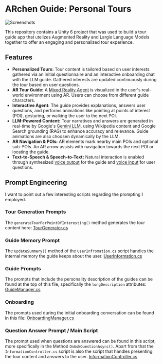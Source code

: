# ARchen Guide: Personal Tours

![Screenshots](https://github.com/user-attachments/assets/226d9f8e-caa9-486b-8300-d9b4d1dd2283)

This repository contains a Unity 6 project that was used to build a tour guide app that utelizes Augmented Reality and Largle Language Models together to offer an engaging and personalized tour experience.

## Features
* **Personalized Tours:** Tour content is tailored based on user interests gathered via an initial questionnaire and an interactive onboarding chat with the LLM guide. Gathered interests are updated continuously during the tour based on user questions.
* **AR Tour Guide:** A [Mixed Reality Agent](https://github.com/rwth-acis/Virtual-Agents-Framework) is visualized in the user's real-world environment using AR. Users can choose from different guide characters.
* **Interactive Agent:** The guide provides explanations, answers user questions, and performs animations like pointing at points of interest (POI), gesturing, or walking the user to the next POI.
* **LLM-Powered Content:** Tour narratives and answers are generated in real-time by Google's [Gemini LLM](https://deepmind.google/technologies/gemini/), using Wikipedia content and Google Search grounding (RAG) to enhance accuracy and relevance. Guide animations are also choosen dynamically by the LLM.
* **AR Navigation & POIs:** AR elements mark nearby main POIs and optional sub-POIs. An AR arrow assists with navigation towards the next POI or locating the guide.
* **Text-to-Speech & Speech-to-Text:** Natural interaction is enabled through synthesized [voice output](https://cloud.google.com/text-to-speech) for the guide and [voice input](https://github.com/yasirkula/UnitySpeechToText) for user questions.


## Prompt Engineering 
I want to point out a few interesting scripts regarding the prompting I employed.

### Tour Generation Prompts
The ``generateTourForPointOfInteresting()`` method generates the tour content here:
[TourGenerator.cs](https://github.com/rwth-acis/LLM-AR-Tour-Guide/blob/main/Assets/Scripts/TourGeneration/TourGenerator.cs)

### Guide Memory Prompt
The ``UpdateSummery()`` method of the ``UserInfromation.cs`` script handles the internal memory the guide keeps about the user.
[UserInformation.cs](https://github.com/rwth-acis/LLM-AR-Tour-Guide/blob/main/Assets/Scripts/UserInformation.cs)

### Guide Prompts
The prompts that include the personality description of the guides can be found at the top of this file, specifically the ``longDescription`` attributes:
[GuideManager.cs](https://github.com/rwth-acis/LLM-AR-Tour-Guide/blob/main/Assets/Scripts/Guide%20Scripts/GuideManager.cs)

### Onboarding
The prompts used during the initial onboarding conversation can be found in this file:
[OnboardingManager.cs](https://github.com/rwth-acis/LLM-AR-Tour-Guide/blob/main/Assets/Scripts/OnboardingManager.cs)

### Question Answer Prompt / Main Script
The prompt used when questions are answered can be found in this script, more specifically in the Method ``OnAskQuestionAsync()``. Apart from that the ``InformationController.cs`` script is also the script that handles presenting the tour content and answers to the user.
[InformationController.cs](https://github.com/rwth-acis/LLM-AR-Tour-Guide/blob/main/Assets/Scripts/InformationController.cs)
